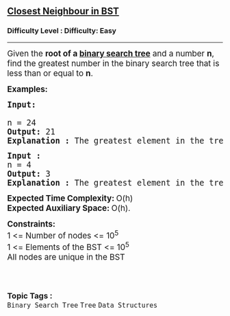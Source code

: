 <h2><a href="https://www.geeksforgeeks.org/problems/closest-neighbor-in-bst/1?page=1&category=Binary%20Search%20Tree,Segment-Tree,AVL-Tree&difficulty=Basic,Easy&status=unsolved&sortBy=submissions">Closest Neighbour in BST</a></h2><h3>Difficulty Level : Difficulty: Easy</h3><hr><div class="problems_problem_content__Xm_eO"><p><span style="font-size: 14pt;">Given the <strong>root of a <a title="BST" href="https://www.geeksforgeeks.org/binary-search-tree-data-structure/" target="_blank" rel="noopener">binary search tree</a></strong> and a number <strong>n</strong>, find the greatest number in the binary search tree that is less than or equal to <strong>n</strong>.&nbsp;</span></p>
<p><span style="font-size: 14pt;"><strong>Examples:</strong></span></p>
<pre><span style="font-size: 14pt;"><strong>Input: <br></strong><input style="white-space: normal;" alt="" src="http://contribute.geeksforgeeks.org/wp-content/uploads/g.png" type="image"><strong><br></strong>n = 24
<strong>Output:</strong> 21
<strong>Explanation :</strong> The greatest element in the tree which is less than or equal to 24, is 21. <br></span></pre>
<pre><span style="font-size: 14pt;"><strong>Input :</strong> <br><input style="white-space: normal;" alt="" src="http://contribute.geeksforgeeks.org/wp-content/uploads/g.png" type="image"><br>n = 4
<strong>Output:</strong> 3
<strong>Explanation :</strong> The greatest element in the tree which is less than or equal to 4, is 3. </span></pre>
<p><span style="font-size: 14pt;"><strong>Expected Time Complexity:&nbsp;</strong>O(h)<br><strong>Expected Auxiliary Space:&nbsp;</strong>O(h).</span></p>
<p><span style="font-size: 14pt;"><strong>Constraints:</strong><br>1 &lt;= Number of nodes &lt;= 10<sup>5<br></sup>1 &lt;= Elements of the BST &lt;= 10<sup>5<br></sup>All nodes are unique in the BST</span><br><span style="font-size: 14pt;">&nbsp;</span></p></div><br><p><span style=font-size:18px><strong>Topic Tags : </strong><br><code>Binary Search Tree</code>&nbsp;<code>Tree</code>&nbsp;<code>Data Structures</code>&nbsp;